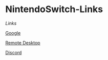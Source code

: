# NintendoSwitch-Links

*Links*

[Google](https://www.google.com)

[Remote Desktop](https://remotedesktop.google.com/access)

[Discord](https://www.discord.com)

